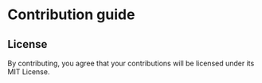 # Contribution guide

## License

By contributing, you agree that your contributions will be licensed under its MIT License.
